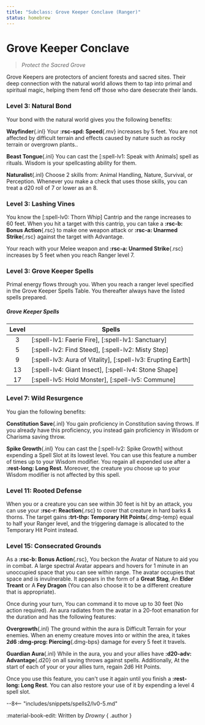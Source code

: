 ```yaml
---
title: "Subclass: Grove Keeper Conclave (Ranger)"
status: homebrew
---
```


<p style="display:none">
Protect the Sacred Grove
</p>

# Grove Keeper Conclave

> *Protect the Sacred Grove*

Grove Keepers are protectors of ancient forests and sacred sites. Their deep connection with the natural world allows them to tap into primal and spiritual magic, helping them fend off those who dare desecrate their lands.

### Level 3: Natural Bond

Your bond with the natural world gives you the following benefits:

**Wayfinder**{.inl} Your **:rsc-spd: Speed**{.mv} increases by 5 feet. You are not affected by difficult terrain and effects caused by nature such as rocky terrain or overgrown plants..

**Beast Tongue**{.inl} You can cast the [:spell-lv1: Speak with Animals] spell as rituals. Wisdom is your spellcasting ability for them.

**Naturalist**{.inl} Choose 2 skills from: Animal Handling, Nature, Survival, or Perception. Whenever you make a check that uses those skills, you can treat a d20 roll of 7 or lower as an 8.

### Level 3: Lashing Vines

You know the [:spell-lv0: Thorn Whip] Cantrip and the range increases to 60 feet. When you hit a target with this cantrip, you can take a **:rsc-b: Bonus Action**{.rsc} to make one weapon attack or **:rsc-a: Unarmed Strike**{.rsc} against the target with Advantage.

Your reach with your Melee weapon and **:rsc-a: Unarmed Strike**{.rsc} increases by 5 feet when you reach Ranger level 7.

### Level 3: Grove Keeper Spells

Primal energy flows through you. When you reach a ranger level specified in the Grove Keeper Spells Table. You thereafter always have the listed spells prepared.

##### Grove Keeper Spells

| Level | Spells |
|:-:|---|
| 3 | [:spell-lv1: Faerie Fire], [:spell-lv1: Sanctuary] |
| 5 | [:spell-lv2: Find Steed], [:spell-lv2: Misty Step] |
| 9 | [:spell-lv3: Aura of Vitality], [:spell-lv3: Erupting Earth] |
| 13 | [:spell-lv4: Giant Insect], [:spell-lv4: Stone Shape] |
| 17 | [:spell-lv5: Hold Monster], [:spell-lv5: Commune] |

### Level 7: Wild Resurgence

You gian the following benefits:

**Constitution Save**{.inl} You gain proficiency in Constitution saving throws. If you already have this proficiency, you instead gain proficiency in Wisdom or Charisma saving throw.

**Spike Growth**{.inl} You can cast the [:spell-lv2: Spike Growth] without expending a Spell Slot at its lowest level. You can use this feature a number of times up to your Wisdom modifier. You regain all expended use after a **:rest-long: Long Rest**. Moreover, the creature you choose up to your Wisdom modifier is not affected by this spell.

### Level 11: Rooted Defense

When you or a creature you can see within 30 feet is hit by an attack, you can use your **:rsc-r: Reaction**{.rsc} to cover that creature in hard barks & thorns. The target gains **:trt-thp: Temporary Hit Points**{.dmg-temp} equal to half your Ranger level, and the triggering damage is allocated to the Temporary Hit Point instead.

### Level 15: Consecrated Grounds

As a **:rsc-b: Bonus Action**{.rsc}, You beckon the Avatar of Nature to aid you in combat. A large spectral Avatar appears and hovers for 1 minute in an unoccupied space that you can see within range. The avatar occupies that space and is invulnerable. It appears in the form of a **Great Stag**, An **Elder Treant** or A **Fey Dragon** (You can also choose it to be a different creature that is appropriate).

Once during your turn, You can command it to move up to 30 feet (No action required). An aura radiates from the avatar in a 20-foot emanation for the duration and has the following features:

**Overgrowth**{.inl} The ground within the aura is Difficult Terrain for your enemies. When an enemy creature moves into or within the area, it takes **2d6 :dmg-prcg: Piercing**{.dmg-bps} damage for every 5 feet it travels.

**Guardian Aura**{.inl} While in the aura, you and your allies have **:d20-adv: Advantage**{.d20} on all saving throws against spells. Additionally, At the start of each of your or your allies turn, regain 2d6 Hit Points.

Once you use this feature, you can't use it again until you finish a **:rest-long: Long Rest**. You can also restore your use of it by expending a level 4 spell slot.

--8<-- "includes/snippets/spells2/lv0-5.md"

:material-book-edit: Written by *Drowny*
{ .author }